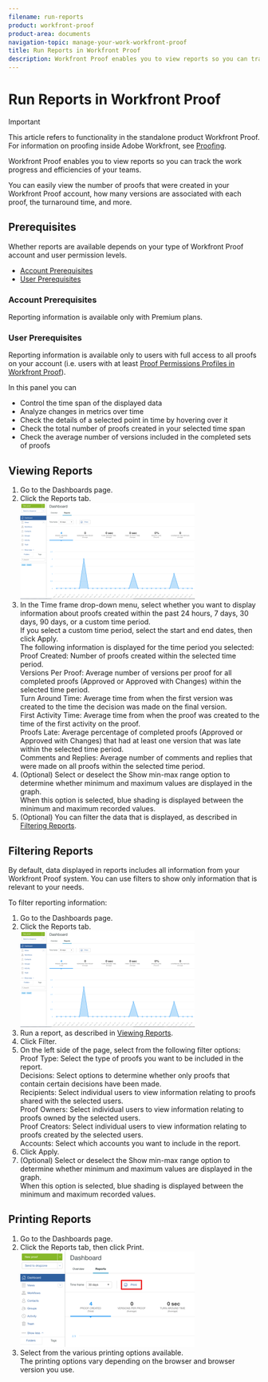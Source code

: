 ```yaml
---
filename: run-reports
product: workfront-proof
product-area: documents
navigation-topic: manage-your-work-workfront-proof
title: Run Reports in Workfront Proof
description: Workfront Proof enables you to view reports so you can track the work progress and efficiencies of your teams.
---
```


# Run Reports in Workfront Proof

>[!IMPORTANT]
>
>This article refers to functionality in the standalone product Workfront Proof. For information on proofing inside Adobe Workfront, see [Proofing](../../../review-and-approve-work/proofing/proofing.md).

Workfront Proof enables you to view reports&nbsp;so you can track the work progress and efficiencies of your teams.

You can easily view the number of&nbsp;proofs that were&nbsp;created in your Workfront Proof account, how many versions are associated with each proof, the turnaround time, and more.

## Prerequisites

Whether reports&nbsp;are available depends on your type of Workfront Proof account and user permission levels.

* [Account Prerequisites](#account-prerequisites) 
* [User Prerequisites](#user-prerequisites)

### Account Prerequisites

Reporting&nbsp;information is available only with Premium plans.

<!--
If you want to know more, contact your Account Manager.
-->

### User Prerequisites

Reporting&nbsp;information is available only to users with full access to all proofs on your account (i.e. users with at least [Proof Permissions Profiles in Workfront Proof](../../../workfront-proof/wp-acct-admin/account-settings/proof-perm-profiles-in-wp.md)).

In this panel you can

* Control the time span of the displayed data
* Analyze changes in metrics over time
* Check the details of a selected point in time by hovering over it
* Check the total number of proofs created in your selected time span
* Check the average number of versions included in the completed sets of proofs

## Viewing Reports

<ol> 
 <li value="1">Go to the <span class="bold">Dashboards</span> page.</li> 
 <li value="2">Click the <span class="bold">Reports</span> tab.<br><img src="assets/proof-reports-350x193.png" alt="proof_reports.png" style="width: 350;height: 193;"></li> 
 <li value="3">In the <span class="bold">Time frame</span> drop-down menu, select&nbsp;whether you want to display information about proofs created within the past 24 hours, 7 days, 30 days, 90 days, or a custom time period.<br>If you select a custom time period, select the start and end dates, then click <span class="bold">Apply</span>.<br>The following information is displayed for the time period you selected:<br><span class="bold">Proof Created:</span>&nbsp;Number of proofs created within the selected time period.<br><span class="bold">Versions Per Proof:</span>&nbsp;Average number of versions per proof for all completed proofs (Approved or Approved with Changes) within the selected time period.<br><span class="bold">Turn Around Time:</span>&nbsp;Average time from when the first version was created to the time the decision was made on the final version.<br><span class="bold">First Activity Time:</span>&nbsp;Average time from when the proof was created to the time of the first activity on the proof.<br><span class="bold">Proofs Late:</span>&nbsp;Average percentage of completed proofs (Approved or Approved with Changes) that had at least one version that was late within the selected time period.<br><span class="bold">Comments and Replies:</span>&nbsp;Average number of comments and replies that were made on all proofs within the selected time period.</li> 
 <li value="4">(Optional) Select or deselect the <span class="bold">Show min-max range</span> option to determine whether minimum and maximum values are displayed in the graph. <br>When this option is selected, blue shading is displayed between the minimum and maximum recorded values.</li> 
 <li value="5">(Optional) You can filter the data that is displayed, as described in <a href="#filtering-reports" class="MCXref xref">Filtering Reports</a>.</li> 
</ol>

## Filtering Reports

By default, data displayed in reports&nbsp;includes all information from your Workfront Proof system. You can use filters to show only information that is relevant to your needs.

To filter reporting information:&nbsp;

<ol> 
 <li value="1">Go to the <span class="bold">Dashboards</span> page.</li> 
 <li value="2">Click the <span class="bold">Reports</span> tab.<br><img src="assets/proof-reports-350x193.png" alt="proof_reports.png" style="width: 350;height: 193;"></li> 
 <li value="3">Run a report, as described in <a href="#viewing-reports" class="MCXref xref">Viewing Reports</a>.</li> 
 <li value="4">Click <span class="bold">Filter</span>.<br></li> 
 <li value="5">On the left side of the page, select from the following filter options:<br><span class="bold">Proof Type:</span> Select the type of proofs you want to be included in the report.<br><span class="bold">Decisions:</span> Select options to determine whether only proofs that contain&nbsp;certain decisions have been made. <br><span class="bold">Recipients:</span>&nbsp;Select individual users to view information relating to proofs shared with the&nbsp;selected users. <br><span class="bold">Proof Owners:</span> Select individual users to view information relating to proofs owned&nbsp;by the&nbsp;selected users.<br><span class="bold">Proof Creators:</span>&nbsp;Select individual users to view information relating to proofs created by the&nbsp;selected users.<br><span class="bold">Accounts:</span> Select which accounts&nbsp;you want to include in the report.</li> 
 <li value="6">Click <span class="bold">Apply</span>.</li> 
 <li value="7">(Optional) Select or deselect the <span class="bold">Show min-max range</span> option to determine whether minimum and maximum values are displayed in the graph. <br>When this option is selected, blue shading is displayed between the minimum and maximum recorded values.</li> 
</ol>

## Printing Reports

<ol> 
 <li value="1">Go to the <span class="bold">Dashboards</span> page.</li> 
 <li value="2">Click the <span class="bold">Reports</span> tab, then click <span class="bold">Print</span>.<br><img src="assets/proof-reports-print-350x191.png" alt="proof_reports_print.png" style="width: 350;height: 191;"></li> 
 <li value="3">Select from the various printing options available.<br>The printing options vary depending on&nbsp;the&nbsp;browser&nbsp;and browser version you use.</li> 
</ol>

